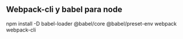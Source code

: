 

## Webpack-cli y babel para node

npm install -D babel-loader @babel/core @babel/preset-env webpack webpack-cli